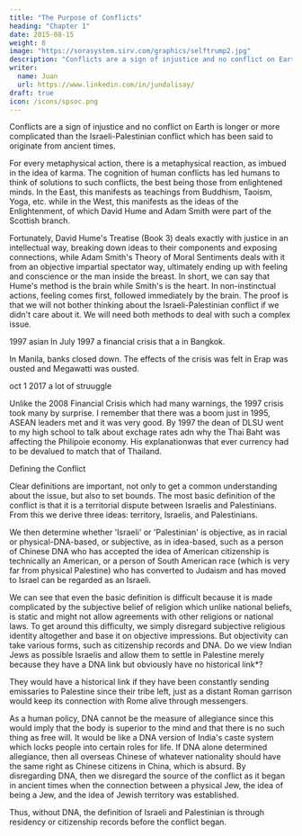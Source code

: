 ```yaml
---
title: "The Purpose of Conflicts"
heading: "Chapter 1"
date: 2015-08-15
weight: 8
image: "https://sorasystem.sirv.com/graphics/selftrump2.jpg"
description: "Conflicts are a sign of injustice and no conflict on Earth is longer or more complicated than the Israeli-Palestinian conflict"
writer:
  name: Juan
  url: https://www.linkedin.com/in/jundalisay/
draft: true
icon: /icons/spsoc.png
---
```



Conflicts are a sign of injustice and no conflict on Earth is longer or more complicated than the Israeli-Palestinian conflict which has been said to originate from ancient times.

For every metaphysical action, there is a metaphysical reaction, as imbued in the idea of karma. The cognition of human conflicts has led humans to think of solutions to such conflicts, the best being those from enlightened minds. In the East, this manifests as teachings from Buddhism, Taoism, Yoga, etc. while in the West, this manifests as the ideas of the Enlightenment, of which David Hume and Adam Smith were part of the Scottish branch.

Fortunately, David Hume's Treatise (Book 3) deals exactly with justice in an intellectual way, breaking down ideas to their components and exposing connections, while Adam Smith's Theory of Moral Sentiments deals with it from an objective impartial spectator way, ultimately ending up with feeling and conscience or the man inside the breast. In short, we can say that Hume's method is the brain while Smith's is the heart. In non-instinctual actions, feeling comes first, followed immediately by the brain. The proof is that we will not bother thinking about the Israeli-Palestinian conflict if we didn't care about it. We will need both methods to deal with such a complex issue.


1997 asian 
In July 1997 a financial crisis that a in Bangkok.

In Manila, banks closed down. The effects of the crisis was felt in Erap was ousted and Megawatti was ousted.


oct 1 2017 a lot of struuggle


Unlike the 2008 Financial Crisis which had many warnings, the 1997 crisis took many by surprise. I remember that there was a boom just in 1995, ASEAN leaders met and it was very good. By 1997 the dean of DLSU went to my high school to talk about exchage rates adn why the Thai Baht was affecting the Philipoie economy. His explanationwas that ever currency had to be devalued to match that of Thailand.


Defining the Conflict

Clear definitions are important, not only to get a common understanding about the issue, but also to set bounds. The most basic definition of the conflict is that it is a territorial dispute between Israelis and Palestinians. From this we derive three ideas: territory, Israelis, and Palestinians.

We then determine whether 'Israeli' or 'Palestinian' is objective, as in racial or physical-DNA-based, or subjective, as in idea-based, such as a person of Chinese DNA who has accepted the idea of American citizenship is technically an American, or a person of South American race (which is very far from physical Palestine) who has converted to Judaism and has moved to Israel can be regarded as an Israeli.

We can see that even the basic definition is difficult because it is made complicated by the subjective belief of religion which unlike national beliefs, is static and might not allow agreements with other religions or national laws. To get around this difficulty, we simply disregard subjective religious identity altogether and base it on objective impressions. But objectivity can take various forms, such as citizenship records and DNA. Do we view Indian Jews as possible Israelis and allow them to settle in Palestine merely because they have a DNA link but obviously have no historical link*?

They would have a historical link if they have been constantly sending emissaries to Palestine since their tribe left, just as a distant Roman garrison would keep its connection with Rome alive through messengers.


As a human policy, DNA cannot be the measure of allegiance since this would imply that the body is superior to the mind and that there is no such thing as free will. It would be like a DNA version of India's caste system which locks people into certain roles for life. If DNA alone determined allegiance, then all overseas Chinese of whatever nationality should have the same right as Chinese citizens in China, which is absurd. By disregarding DNA, then we disregard the source of the conflict as it began in ancient times when the connection between a physical Jew, the idea of being a Jew, and the idea of Jewish territory was established.

Thus, without DNA, the definition of Israeli and Palestinian is through residency or citizenship records before the conflict began.

